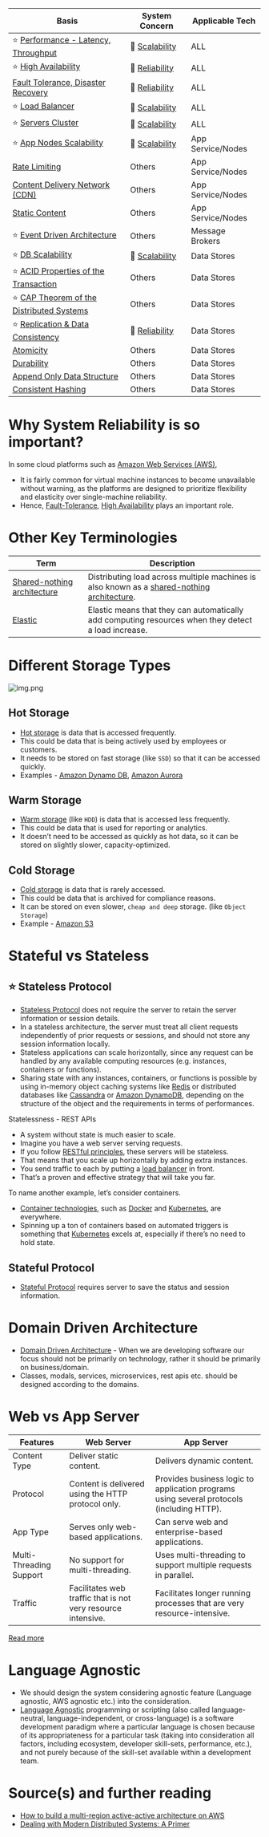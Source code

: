 
| Basis                                                                                       | System Concern                                       | Applicable Tech     |
|---------------------------------------------------------------------------------------------|------------------------------------------------------|---------------------|
| :star: [Performance - Latency, Throughput](Scalability/LatencyThroughput.md)                | :rocket: [Scalability](Scalability/Readme.md)        | ALL                 |
| :star: [High Availability](Reliability/HighAvailability.md)                                 | :handshake: [Reliability](Reliability/Readme.md)     | ALL                 |
| [Fault Tolerance, Disaster Recovery](Reliability/FaultTolerance&DisasterRecovery.md)        | :handshake: [Reliability](Reliability/Readme.md)     | ALL                 |
| :star: [Load Balancer](Scalability/LoadBalancer.md)                                         | :rocket: [Scalability](Scalability/Readme.md)        | ALL                 |
| :star: [Servers Cluster](Scalability/ServersCluster.md)                                     | :rocket: [Scalability](Scalability/Readme.md)        | ALL                 |
| :star: [App Nodes Scalability](Scalability/AppNodesScalability.md)                          | :rocket: [Scalability](Scalability/Readme.md)        | App Service/Nodes   |
| [Rate Limiting](../../3_HLDDesignProblems/RateLimiterAPI/Readme.md)                         | Others                                               | App Service/Nodes   |
| [Content Delivery Network (CDN)](CDNs/CDNs.md)                                              | Others                                               | App Service/Nodes   |
| [Static Content](CDNs/StaticContentWithCDN.md)                                              | Others                                               | App Service/Nodes   |
| :star: [Event Driven Architecture](MessageBrokers/EventDrivenArchitecture.md)                              | Others                                               | Message Brokers     |
| :star: [DB Scalability](Scalability/DBScalability.md)                                       | :rocket: [Scalability](Scalability/Readme.md)        | Data Stores         |
| :star: [ACID Properties of the Transaction](Database/ACIDPropertyTransaction.md)            | Others                                               | Data Stores         |
| :star: [CAP Theorem of the Distributed Systems](Database/CAPTheorem.md)                     | Others                                               | Data Stores         |
| :star: [Replication & Data Consistency](Database/ReplicationAndDataConsistency.md)          | :handshake: [Reliability](Reliability/Readme.md)     | Data Stores         |
| [Atomicity](Database/Atomicity.md)                                                          | Others                                               | Data Stores         |
| [Durability](Database/Durability.md)                                                        | Others                                               | Data Stores         |
| [Append Only Data Structure](Database/AppendOnlyDataStructure.md)                           | Others                                               | Data Stores         |
| [Consistent Hashing](Database/ConsistentHashing.md)                                         | Others                                               | Data Stores         |

# Why System Reliability is so important?

In some cloud platforms such as [Amazon Web Services (AWS)](../../2_AWSComponents/Readme.md),
- It is fairly common for virtual machine instances to become unavailable without warning, as the platforms are designed to prioritize flexibility and elasticity over single-machine reliability.
- Hence, [Fault-Tolerance](Reliability/FaultTolerance&DisasterRecovery.md), [High Availability](Reliability/HighAvailability.md) plays an important role.

# Other Key Terminologies

| Term                        | Description                                                                                                                                             |
|-----------------------------|---------------------------------------------------------------------------------------------------------------------------------------------------------|
| [Shared-nothing architecture](https://en.wikipedia.org/wiki/Shared-nothing_architecture) | Distributing load across multiple machines is also known as a [shared-nothing architecture](https://en.wikipedia.org/wiki/Shared-nothing_architecture). |
| [Elastic](https://www.merriam-webster.com/dictionary/elastic)                     | Elastic means that they can automatically add computing resources when they detect a load increase.                                                     |

# Different Storage Types

![img.png](https://www.ctera.com/wp-content/uploads/2019/02/Ctera-Cool-Medium-Hot-Graphic-051122.jpg)

## Hot Storage
- [Hot storage](https://www.ctera.com/company/blog/differences-hot-warm-cold-file-storage/) is data that is accessed frequently.
- This could be data that is being actively used by employees or customers.
- It needs to be stored on fast storage (like `SSD`) so that it can be accessed quickly.
- Examples - [Amazon Dynamo DB](../../2_AWSComponents/6_DatabaseServices/AmazonDynamoDB/Readme.md), [Amazon Aurora](../../2_AWSComponents/6_DatabaseServices/AmazonRDSAurora)

## Warm Storage
- [Warm storage](https://www.ctera.com/company/blog/differences-hot-warm-cold-file-storage/) (like `HDD`) is data that is accessed less frequently.
- This could be data that is used for reporting or analytics.
- It doesn’t need to be accessed as quickly as hot data, so it can be stored on slightly slower, capacity-optimized.

## Cold Storage
- [Cold storage](https://www.ctera.com/company/blog/differences-hot-warm-cold-file-storage/) is data that is rarely accessed.
- This could be data that is archived for compliance reasons.
- It can be stored on even slower, `cheap and deep` storage. (like `Object Storage`)
- Example - [Amazon S3](../../2_AWSComponents/7_StorageServices/AmazonS3/Readme.md)

# Stateful vs Stateless

## :star: Stateless Protocol
- [Stateless Protocol](https://www.geeksforgeeks.org/difference-between-stateless-and-stateful-protocol/) does not require the server to retain the server information or session details.
- In a stateless architecture, the server must treat all client requests independently of prior requests or sessions, and should not store any session information locally.
- Stateless applications can scale horizontally, since any request can be handled by any available computing resources (e.g. instances, containers or functions).
- Sharing state with any instances, containers, or functions is possible by using in-memory object caching systems like [Redis](../3_DatabaseComponents/In-Memory-Cache/Redis) or distributed databases like [Cassandra](../3_DatabaseComponents/NoSQL-Databases/ApacheCasandra.md) or [Amazon DynamoDB](../../2_AWSComponents/6_DatabaseServices/AmazonDynamoDB/Readme.md), depending on the structure of the object and the requirements in terms of performances.

Statelessness - REST APIs
- A system without state is much easier to scale.
- Imagine you have a web server serving requests.
- If you follow [RESTful principles](../2_APITechOptions/REST.md), these servers will be stateless.
- That means that you scale up horizontally by adding extra instances.
- You send traffic to each by putting a [load balancer](Scalability/LoadBalancer.md) in front.
- That’s a proven and effective strategy that will take you far.

To name another example, let’s consider containers.
- [Container technologies](../6_ContainerOrchestrationServices/Readme.md), such as [Docker](../6_ContainerOrchestrationServices/Docker/Readme.md) and [Kubernetes](../6_ContainerOrchestrationServices/Kubernates.md), are everywhere.
- Spinning up a ton of containers based on automated triggers is something that [Kubernetes](../6_ContainerOrchestrationServices/Kubernates.md) excels at, especially if there’s no need to hold state.

## Stateful Protocol
- [Stateful Protocol](https://www.geeksforgeeks.org/difference-between-stateless-and-stateful-protocol/) requires server to save the status and session information.

# Domain Driven Architecture
- [Domain Driven Architecture](https://www.geeksforgeeks.org/domain-driven-design-ddd/) - When we are developing software our focus should not be primarily on technology, rather it should be primarily on business/domain.
- Classes, modals, services, microservices, rest apis etc. should be designed according to the domains.

# Web vs App Server

| Features                | Web Server                                                   | App Server                                                                                |
|-------------------------|--------------------------------------------------------------|-------------------------------------------------------------------------------------------|
| Content Type            | Deliver static content.                                      | Delivers dynamic content.                                                                 |
| Protocol                | Content is delivered using the HTTP protocol only.           | Provides business logic to application programs using several protocols (including HTTP). |
| App Type                | Serves only web-based applications.                          | Can serve web and enterprise-based applications.                                          |
| Multi-Threading Support | No support for multi-threading.                              | Uses multi-threading to support multiple requests in parallel.                            |
| Traffic                 | Facilitates web traffic that is not very resource intensive. | Facilitates longer running processes that are very resource-intensive.                    |

[Read more](https://www.educative.io/answers/web-server-vs-application-server)

# Language Agnostic
- We should design the system considering agnostic feature (Language agnostic, AWS agnostic etc.) into the consideration.
- [Language Agnostic](https://en.wikipedia.org/wiki/Language-agnostic) programming or scripting (also called language-neutral, language-independent, or cross-language) is a software development paradigm where a particular language is chosen because of its appropriateness for a particular task (taking into consideration all factors, including ecosystem, developer skill-sets, performance, etc.), and not purely because of the skill-set available within a development team.

# Source(s) and further reading
- [How to build a multi-region active-active architecture on AWS](https://acloudguru.com/blog/engineering/why-and-how-do-we-build-a-multi-region-active-active-architecture)
- [Dealing with Modern Distributed Systems: A Primer](https://thinkingoutcloud.org/2021/01/19/dealing-with-modern-distributed-systems-a-primer/)



